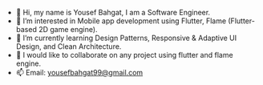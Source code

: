 - 👋 Hi, my name is Yousef Bahgat, I am a Software Engineer.
- 👀 I’m interested in Mobile app development using Flutter, Flame (Flutter-based 2D game engine).
- 🌱 I’m currently learning Design Patterns, Responsive & Adaptive UI Design, and Clean Architecture.
- 💞️ I would like to collaborate on any project using flutter and flame engine.
- 📫 Email: yousefbahgat99@gmail.com

